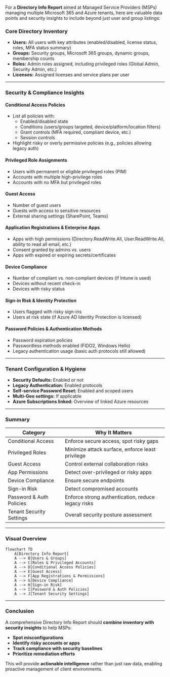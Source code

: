 For a **Directory Info Report** aimed at Managed Service Providers (MSPs) managing multiple Microsoft 365 and Azure tenants, here are valuable data points and security insights to include beyond just user and group listings:

### **Core Directory Inventory**
- **Users:** All users with key attributes (enabled/disabled, license status, roles, MFA status summary)
- **Groups:** Security groups, Microsoft 365 groups, dynamic groups, membership counts
- **Roles:** Admin roles assigned, including privileged roles (Global Admin, Security Admin, etc.)
- **Licenses:** Assigned licenses and service plans per user

---

### **Security & Compliance Insights**

#### **Conditional Access Policies**
- List all policies with:
  - Enabled/disabled state
  - Conditions (users/groups targeted, device/platform/location filters)
  - Grant controls (MFA required, compliant device, etc.)
  - Session controls
- Highlight risky or overly permissive policies (e.g., policies allowing legacy auth)

#### **Privileged Role Assignments**
- Users with permanent or eligible privileged roles (PIM)
- Accounts with multiple high-privilege roles
- Accounts with no MFA but privileged roles

#### **Guest Access**
- Number of guest users
- Guests with access to sensitive resources
- External sharing settings (SharePoint, Teams)

#### **Application Registrations & Enterprise Apps**
- Apps with high permissions (Directory.ReadWrite.All, User.ReadWrite.All, ability to read all email, etc.)
- Consent granted by admins vs. users
- Apps with expired or expiring secrets/certificates

#### **Device Compliance**
- Number of compliant vs. non-compliant devices (if Intune is used)
- Devices without recent check-in
- Devices with risky status

#### **Sign-in Risk & Identity Protection**
- Users flagged with risky sign-ins
- Users at risk state (if Azure AD Identity Protection is licensed)

#### **Password Policies & Authentication Methods**
- Password expiration policies
- Passwordless methods enabled (FIDO2, Windows Hello)
- Legacy authentication usage (basic auth protocols still allowed)

---

### **Tenant Configuration & Hygiene**
- **Security Defaults:** Enabled or not
- **Legacy Authentication:** Enabled protocols
- **Self-service Password Reset:** Enabled and scoped users
- **Multi-Geo settings:** If applicable
- **Azure Subscriptions linked:** Overview of linked Azure resources

---

### **Summary**

| **Category**                     | **Why It Matters**                                               |
|----------------------------------|------------------------------------------------------------------|
| Conditional Access               | Enforce secure access, spot risky gaps                          |
| Privileged Roles                 | Minimize attack surface, enforce least privilege                |
| Guest Access                     | Control external collaboration risks                            |
| App Permissions                  | Detect over-privileged or risky apps                            |
| Device Compliance                | Ensure secure endpoints                                         |
| Sign-in Risk                     | Detect compromised accounts                                     |
| Password & Auth Policies         | Enforce strong authentication, reduce legacy risks              |
| Tenant Security Settings         | Overall security posture assessment                             |

---

### **Visual Overview**

```mermaid
flowchart TD
    A[Directory Info Report]
    A --> B[Users & Groups]
    A --> C[Roles & Privileged Accounts]
    A --> D[Conditional Access Policies]
    A --> E[Guest Access]
    A --> F[App Registrations & Permissions]
    A --> G[Device Compliance]
    A --> H[Sign-in Risk]
    A --> I[Password & Auth Policies]
    A --> J[Tenant Security Settings]
```

---

### **Conclusion**

A comprehensive Directory Info Report should **combine inventory with security insights** to help MSPs:

- **Spot misconfigurations**
- **Identify risky accounts or apps**
- **Track compliance with security baselines**
- **Prioritize remediation efforts**

This will provide **actionable intelligence** rather than just raw data, enabling proactive management of client environments.